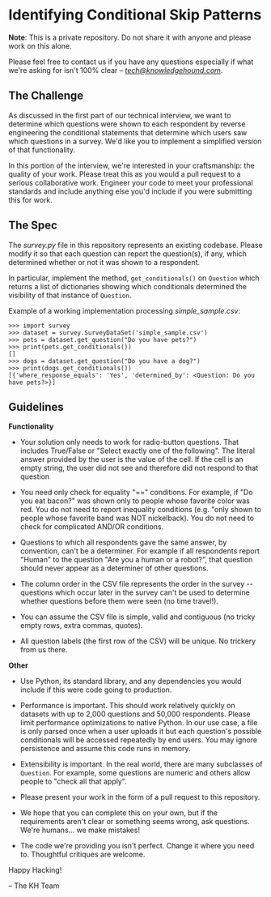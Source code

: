 Identifying Conditional Skip Patterns
=====================================

**Note**: This is a private repository. Do not share it with anyone and please work on this alone.

Please feel free to contact us if you have any questions especially if what we're asking for isn't 100% clear – *tech@knowledgehound.com*.

The Challenge
-------------

As discussed in the first part of our technical interview, we want to determine which questions were shown to each respondent by reverse engineering the conditional statements that determine which users saw which questions in a survey. We'd like you to implement a simplified version of that functionality.

In this portion of the interview, we're interested in your craftsmanship: the quality of your work. Please treat this as you would a pull request to a serious collaborative work. Engineer your code to meet your professional standards and include anything else you'd include if you were submitting this for work.

The Spec
--------

The *survey.py* file in this repository represents an existing codebase. Please modify it so that each question can report the question(s), if any, which determined whether or not it was shown to a respondent.

In particular, implement the method, `get_conditionals()` on `Question` which returns a list of dictionaries showing which conditionals determined the visibility of that instance of `Question`.

Example of a working implementation processing *simple_sample.csv*:

    >>> import survey
    >>> dataset = survey.SurveyDataSet('simple_sample.csv')
    >>> pets = dataset.get_question("Do you have pets?")
    >>> print(pets.get_conditionals())
    []
    >>> dogs = dataset.get_question("Do you have a dog?")
    >>> print(dogs.get_conditionals())
    [{'where_response_equals': 'Yes', 'determined_by': <Question: Do you have pets?>}]

Guidelines
----------

**Functionality**

 - Your solution only needs to work for radio-button questions. That includes True/False or "Select exactly one of the following". The literal answer provided by the user is the value of the cell. If the cell is an empty string, the user did not see and therefore did not respond to that question

 - You need only check for equality "==" conditions. For example, if "Do you eat bacon?" was shown only to people whose favorite color was red. You do not need to report inequality conditions (e.g. "only shown to people whose favorite band was NOT nickelback). You do not need to check for complicated AND/OR conditions.

 - Questions to which all respondents gave the same answer, by convention, can't be a determiner. For example if all respondents report "Human" to the question "Are you a human or a robot?", that question should never appear as a determiner of other questions.

 - The column order in the CSV file represents the order in the survey -- questions which occur later in the survey can't be used to determine whether questions before them were seen (no time travel!).

 - You can assume the CSV file is simple, valid and contiguous (no tricky empty rows, extra commas, quotes).

 - All question labels (the first row of the CSV) will be unique. No trickery from us there.

**Other**

 - Use Python, its standard library, and any dependencies you would include if this were code going to production.

 - Performance is important. This should work relatively quickly on datasets with up to 2,000 questions and 50,000 respondents. Please limit performance optimizations to native Python. In our use case, a file is only parsed once when a user uploads it but each question's possible conditionals will be accessed repeatedly by end users. You may ignore persistence and assume this code runs in memory.

 - Extensibility is important. In the real world, there are many subclasses of `Question`. For example, some questions are numeric and others allow people to "check all that apply".

 - Please present your work in the form of a pull request to this repository.

 - We hope that you can complete this on your own, but if the requirements aren't clear or something seems wrong, ask questions. We're humans... we make mistakes!

 - The code we're providing you isn't perfect. Change it where you need to. Thoughtful critiques are welcome.

Happy Hacking!

– The KH Team
